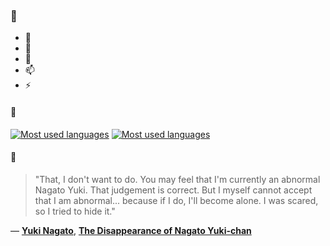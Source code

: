 ### 👋

- 🔭
- 🌱
- 💬
- 📫
- ⚡

#### 🧏

[![Most used languages](https://github-readme-stats-aynah.vercel.app/api/top-langs/?username=aynh&theme=solarized-dark&langs_count=6&layout=compact&hide_title=true)](https://github.com/anuraghazra/github-readme-stats#gh-dark-mode-only)
[![Most used languages](https://github-readme-stats-aynah.vercel.app/api/top-langs/?username=aynh&theme=solarized-light&langs_count=6&layout=compact&hide_title=true)](https://github.com/anuraghazra/github-readme-stats#gh-light-mode-only)

#### 💬

> "That, I don't want to do. You may feel that I'm currently an abnormal Nagato Yuki. That judgement is correct. But I myself cannot accept that I am abnormal... because if I do, I'll become alone. I was scared, so I tried to hide it."

&mdash; [**Yuki Nagato**](https://myanimelist.net/character.php?q=Yuki%20Nagato&cat=character), [**The Disappearance of Nagato Yuki-chan**](https://myanimelist.net/search/all?q=The%20Disappearance%20of%20Nagato%20Yuki-chan&cat=all)
